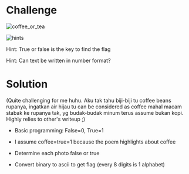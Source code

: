 # Challenge

![coffee_or_tea](https://github.com/urhnh/ctfwriteup/assets/149639198/5f3b516f-7208-4a1b-9a9f-7ea205ca9aab)

![hints](https://github.com/urhnh/ctfwriteup/assets/149639198/ad8c2e28-64e4-4934-b511-04258aaa5e33)

Hint: True or false is the key to find the flag

Hint: Can text be written in number format?

# Solution

(Quite challenging for me huhu. Aku tak tahu biji-biji tu coffee beans rupanya,
ingatkan air hijau tu can be considered as coffee mahal macam stabak ke rupanya tak,
yg budak-budak minum terus assume bukan kopi. Highly relies to other's writeup ;)

- Basic programming: False=0, True=1

- I assume coffee=true=1 because the poem highlights about coffee

- Determine each photo false or true

- Convert binary to ascii to get flag (every 8 digits is 1 alphabet)

